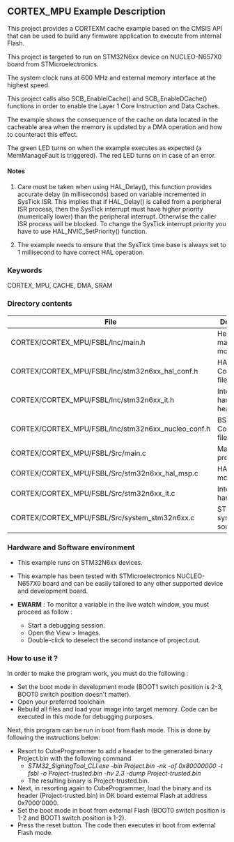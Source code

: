 ## <b>CORTEX_MPU Example Description</b>

This project provides a CORTEXM cache example based on the CMSIS API that can be used
to build any firmware application to execute from internal Flash.

This project is targeted to run on STM32N6xx device on NUCLEO-N657X0 board from STMicroelectronics.

The system clock runs at 600 MHz and external memory interface at the highest speed.

This project calls also SCB_EnableICache() and SCB_EnableDCache() functions in order to enable
the Layer 1 Core Instruction and Data Caches.

The example shows the consequence of the cache on data located in the cacheable area when
the memory is updated by a DMA operation and how to counteract this effect.

The green LED turns on when the example executes as expected (a MemManageFault is triggered).
The red LED turns on in case of an error.

#### <b>Notes</b>

 1. Care must be taken when using HAL_Delay(), this function provides accurate delay (in milliseconds)
    based on variable incremented in SysTick ISR. This implies that if HAL_Delay() is called from
    a peripheral ISR process, then the SysTick interrupt must have higher priority (numerically lower)
    than the peripheral interrupt. Otherwise the caller ISR process will be blocked.
    To change the SysTick interrupt priority you have to use HAL_NVIC_SetPriority() function.

 2. The example needs to ensure that the SysTick time base is always set to 1 millisecond
    to have correct HAL operation.


### <b>Keywords</b>

CORTEX, MPU, CACHE, DMA, SRAM

### <b>Directory contents</b>

File | Description
 --- | ---
  CORTEX/CORTEX_MPU/FSBL/Inc/main.h                   | Header for main.c module
  CORTEX/CORTEX_MPU/FSBL/Inc/stm32n6xx_hal_conf.h     | HAL Configuration file
  CORTEX/CORTEX_MPU/FSBL/Inc/stm32n6xx_it.h           | Interrupt handlers header file
  CORTEX/CORTEX_MPU/FSBL/Inc/stm32n6xx_nucleo_conf.h  | BSP Configuration file
  CORTEX/CORTEX_MPU/FSBL/Src/main.c                   | Main program
  CORTEX/CORTEX_MPU/FSBL/Src/stm32n6xx_hal_msp.c      | HAL MSP module
  CORTEX/CORTEX_MPU/FSBL/Src/stm32n6xx_it.c           | Interrupt handlers
  CORTEX/CORTEX_MPU/FSBL/Src/system_stm32n6xx.c       | STM32N6xx system source file

### <b>Hardware and Software environment</b>

  - This example runs on STM32N6xx devices.

  - This example has been tested with STMicroelectronics NUCLEO-N657X0
    board and can be easily tailored to any other supported device
    and development board.

  - **EWARM** : To monitor a variable in the live watch window, you must proceed as follow :
    - Start a debugging session.
    - Open the View > Images.
    - Double-click to deselect the second instance of project.out. 

### <b>How to use it ?</b>

In order to make the program work, you must do the following :

 - Set the boot mode in development mode (BOOT1 switch position is 2-3, BOOT0 switch position doesn't matter).
 - Open your preferred toolchain
 - Rebuild all files and load your image into target memory. Code can be executed in this mode for debugging purposes.

 Next, this program can be run in boot from flash mode. This is done by following the instructions below:

 - Resort to CubeProgrammer to add a header to the generated binary Project.bin with the following command
   - *STM32_SigningTool_CLI.exe -bin Project.bin -nk -of 0x80000000 -t fsbl -o Project-trusted.bin -hv 2.3 -dump Project-trusted.bin*
   - The resulting binary is Project-trusted.bin.
 - Next, in resorting again to CubeProgrammer, load the binary and its header (Project-trusted.bin) in DK board external Flash at address 0x7000'0000.
 - Set the boot mode in boot from external Flash (BOOT0 switch position is 1-2 and BOOT1 switch position is 1-2).
 - Press the reset button. The code then executes in boot from external Flash mode.

